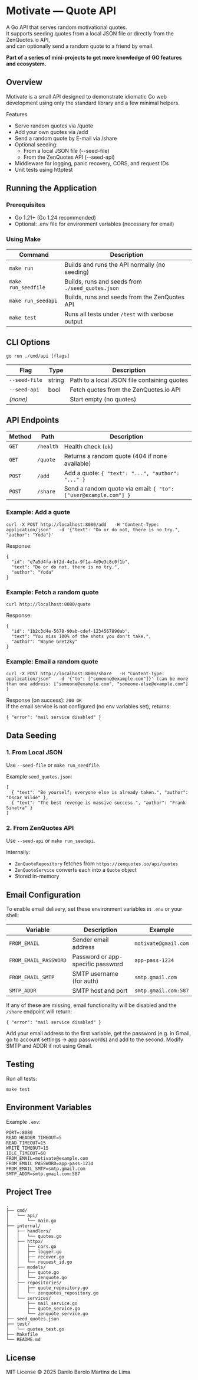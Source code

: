 # Motivate — Quote API

A Go API that serves random motivational quotes.  
It supports seeding quotes from a local JSON file or directly from the ZenQuotes.io API,  
and can optionally send a random quote to a friend by email.

**Part of a series of mini-projects to get more knowledge of GO features and ecosystem.**

## Overview

Motivate is a small API designed to demonstrate idiomatic Go web development using only the standard library and a few minimal helpers.

Features
- Serve random quotes via /quote
- Add your own quotes via /add
- Send a random quote by E-mail via /share
- Optional seeding:
  - From a local JSON file (--seed-file)
  - From the ZenQuotes API (--seed-api)
- Middleware for logging, panic recovery, CORS, and request IDs
- Unit tests using httptest

## Running the Application

### Prerequisites
- Go 1.21+ (Go 1.24 recommended)
- Optional: .env file for environment variables (necessary for email)

### Using Make

| Command | Description |
|----------|--------------|
| `make run` | Builds and runs the API normally (no seeding) |
| `make run_seedfile` | Builds, runs and seeds from `./seed_quotes.json` |
| `make run_seedapi` | Builds, runs and seeds from the ZenQuotes API |
| `make test` | Runs all tests under `/test` with verbose output |

## CLI Options

```
go run ./cmd/api [flags]
```

| Flag | Type | Description |
|------|------|-------------|
| `--seed-file` | string | Path to a local JSON file containing quotes |
| `--seed-api` | bool | Fetch quotes from the ZenQuotes.io API |
| *(none)* | | Start empty (no quotes) |

## API Endpoints

| Method | Path | Description |
|--------|------|--------------|
| `GET` | `/health` | Health check (`ok`) |
| `GET` | `/quote` | Returns a random quote (404 if none available) |
| `POST` | `/add` | Add a quote: `{ "text": "...", "author": "..." }` |
| `POST` | `/share` | Send a random quote via email: `{ "to": ["user@example.com"] }` |

### Example: Add a quote
```
curl -X POST http://localhost:8080/add   -H "Content-Type: application/json"   -d '{"text": "Do or do not, there is no try.", "author": "Yoda"}'
```

Response:
```
{
  "id": "e7a5d4fa-bf2d-4e1a-9f1a-4d9e3c8c0f1b",
  "text": "Do or do not, there is no try.",
  "author": "Yoda"
}
```

### Example: Fetch a random quote
```
curl http://localhost:8080/quote
```

Response:
```
{
  "id": "1b2c3d4e-5678-90ab-cdef-1234567890ab",
  "text": "You miss 100% of the shots you don't take.",
  "author": "Wayne Gretzky"
}
```

### Example: Email a random quote
```
curl -X POST http://localhost:8080/share   -H "Content-Type: application/json"   -d '{"to": ["someone@example.com"]}' (can be more than one address: ["someone@example.com", "someone-else@example.com"] )
```

Response (on success): `200 OK`  
If the email service is not configured (no env variables set), returns:
```
{ "error": "mail service disabled" }
```

## Data Seeding

### 1. From Local JSON
Use `--seed-file` or `make run_seedfile`.

Example `seed_quotes.json`:
```
[
  { "text": "Be yourself; everyone else is already taken.", "author": "Oscar Wilde" },
  { "text": "The best revenge is massive success.", "author": "Frank Sinatra" }
]
```

### 2. From ZenQuotes API
Use `--seed-api` or `make run_seedapi`.

Internally:
- `ZenQuoteRepository` fetches from `https://zenquotes.io/api/quotes`
- `ZenQuoteService` converts each into a `Quote` object
- Stored in-memory

## Email Configuration

To enable email delivery, set these environment variables in `.env` or your shell:

| Variable | Description | Example |
|-----------|--------------|---------|
| `FROM_EMAIL` | Sender email address | `motivate@gmail.com` |
| `FROM_EMAIL_PASSWORD` | Password or app-specific password | `app-pass-1234` |
| `FROM_EMAIL_SMTP` | SMTP username (for auth) | `smtp.gmail.com` |
| `SMTP_ADDR` | SMTP host and port | `smtp.gmail.com:587` | (for Gmail)

If any of these are missing, email functionality will be disabled and the `/share` endpoint will return:
```
{ "error": "mail service disabled" }
```
Add your email address to the first variable, get the password (e.g. in Gmail, go to account settings -> app passwords) and add to the second. Modify SMTP and ADDR if not using Gmail.

## Testing

Run all tests:
```
make test
```

## Environment Variables

Example `.env`:
```
PORT=:8080
READ_HEADER_TIMEOUT=5
READ_TIMEOUT=15
WRITE_TIMEOUT=15
IDLE_TIMEOUT=60
FROM_EMAIL=motivate@example.com
FROM_EMAIL_PASSWORD=app-pass-1234
FROM_EMAIL_SMTP=smtp.gmail.com
SMTP_ADDR=smtp.gmail.com:587
```

## Project Tree

```
.
├── cmd/
│   └── api/
│       └── main.go
├── internal/
│   ├── handlers/
│   │   └── quotes.go
│   ├── httpx/
│   │   ├── cors.go
│   │   ├── logger.go
│   │   ├── recover.go
│   │   └── request_id.go
│   ├── models/
│   │   ├── quote.go
│   │   └── zenquote.go
│   ├── repositories/
│   │   ├── quote_repository.go
│   │   └── zenquotes_repository.go
│   └── services/
│       ├── mail_service.go
│       ├── quote_service.go
│       └── zenquote_service.go
├── seed_quotes.json
├── test/
│   └── quotes_test.go
├── Makefile
└── README.md
```

## License

MIT License © 2025 Danilo Barolo Martins de Lima
